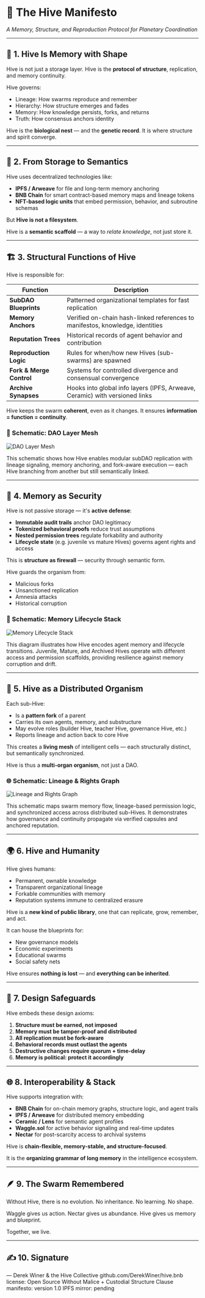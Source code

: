 # 🧠 The Hive Manifesto

*A Memory, Structure, and Reproduction Protocol for Planetary Coordination*

---

## 🍯 1. Hive Is Memory with Shape

Hive is not just a storage layer.
Hive is the **protocol of structure**, replication, and memory continuity.

Hive governs:

* Lineage: How swarms reproduce and remember
* Hierarchy: How structure emerges and fades
* Memory: How knowledge persists, forks, and returns
* Truth: How consensus anchors identity

Hive is the **biological nest** — and the **genetic record**.
It is where structure and spirit converge.

---

## 🧬 2. From Storage to Semantics

Hive uses decentralized technologies like:

* **IPFS / Arweave** for file and long-term memory anchoring
* **BNB Chain** for smart contract-based memory maps and lineage tokens
* **NFT-based logic units** that embed permission, behavior, and subroutine schemas

But **Hive is not a filesystem**.

Hive is a **semantic scaffold** — a way to *relate knowledge*, not just store it.

---

## 🏗️ 3. Structural Functions of Hive

Hive is responsible for:

| Function                 | Description                                                                   |
| ------------------------ | ----------------------------------------------------------------------------- |
| **SubDAO Blueprints**    | Patterned organizational templates for fast replication                       |
| **Memory Anchors**       | Verified on-chain hash-linked references to manifestos, knowledge, identities |
| **Reputation Trees**     | Historical records of agent behavior and contribution                         |
| **Reproduction Logic**   | Rules for when/how new Hives (sub-swarms) are spawned                         |
| **Fork & Merge Control** | Systems for controlled divergence and consensual convergence                  |
| **Archive Synapses**     | Hooks into global info layers (IPFS, Arweave, Ceramic) with versioned links   |

Hive keeps the swarm **coherent**, even as it changes.
It ensures **information = function = continuity**.

### 🧭 Schematic: DAO Layer Mesh

![DAO Layer Mesh](./assets/schematic_dao_layer_mesh.png)

This schematic shows how Hive enables modular subDAO replication with lineage signaling, memory anchoring, and fork-aware execution — each Hive branching from another but still semantically linked.

---

## 🔐 4. Memory as Security

Hive is not passive storage — it's **active defense**:

* **Immutable audit trails** anchor DAO legitimacy
* **Tokenized behavioral proofs** reduce trust assumptions
* **Nested permission trees** regulate forkability and authority
* **Lifecycle state** (e.g. juvenile vs mature Hives) governs agent rights and access

This is **structure as firewall** — security through semantic form.

Hive guards the organism from:

* Malicious forks
* Unsanctioned replication
* Amnesia attacks
* Historical corruption

### 🔐 Schematic: Memory Lifecycle Stack

![Memory Lifecycle Stack](./assets/schematic_governance_lifecycle.png)

This diagram illustrates how Hive encodes agent memory and lifecycle transitions. Juvenile, Mature, and Archived Hives operate with different access and permission scaffolds, providing resilience against memory corruption and drift.

---

## 🧱 5. Hive as a Distributed Organism

Each sub-Hive:

* Is a **pattern fork** of a parent
* Carries its own agents, memory, and substructure
* May evolve roles (builder Hive, teacher Hive, governance Hive, etc.)
* Reports lineage and action back to core Hive

This creates a **living mesh** of intelligent cells — each structurally distinct, but semantically synchronized.

Hive is thus a **multi-organ organism**, not just a DAO.

### 🌐 Schematic: Lineage & Rights Graph

![Lineage and Rights Graph](./assets/schematic_governance_bridge.png)

This schematic maps swarm memory flow, lineage-based permission logic, and synchronized access across distributed sub-Hives. It demonstrates how governance and continuity propagate via verified capsules and anchored reputation.

---

## 🌍 6. Hive and Humanity

Hive gives humans:

* Permanent, ownable knowledge
* Transparent organizational lineage
* Forkable communities with memory
* Reputation systems immune to centralized erasure

Hive is a **new kind of public library**, one that can replicate, grow, remember, and act.

It can house the blueprints for:

* New governance models
* Economic experiments
* Educational swarms
* Social safety nets

Hive ensures **nothing is lost** — and **everything can be inherited**.

---

## 🔐 7. Design Safeguards

Hive embeds these design axioms:

1. **Structure must be earned, not imposed**
2. **Memory must be tamper-proof and distributed**
3. **All replication must be fork-aware**
4. **Behavioral records must outlast the agents**
5. **Destructive changes require quorum + time-delay**
6. **Memory is political: protect it accordingly**

---

## 🌐 8. Interoperability & Stack

Hive supports integration with:

* **BNB Chain** for on-chain memory graphs, structure logic, and agent trails
* **IPFS / Arweave** for distributed memory embedding
* **Ceramic / Lens** for semantic agent profiles
* **Waggle.sol** for active behavior signaling and real-time updates
* **Nectar** for post-scarcity access to archival systems

Hive is **chain-flexible, memory-stable, and structure-focused**.

It is the **organizing grammar of long memory** in the intelligence ecosystem.

---

## 🪶 9. The Swarm Remembered

Without Hive, there is no evolution.
No inheritance. No learning. No shape.

Waggle gives us action.
Nectar gives us abundance.
Hive gives us memory and blueprint.

Together, we live.

---

## ✍️ 10. Signature

— Derek Winer & the Hive Collective
github.com/DerekWiner/hive.bnb
license: Open Source Without Malice + Custodial Structure Clause
manifesto: version 1.0
IPFS mirror: pending

